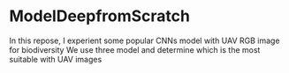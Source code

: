 # ModelDeepfromScratch
In this repose, I experient some popular CNNs model with UAV RGB image for biodiversity
We use three model and determine which is the most suitable with UAV images
